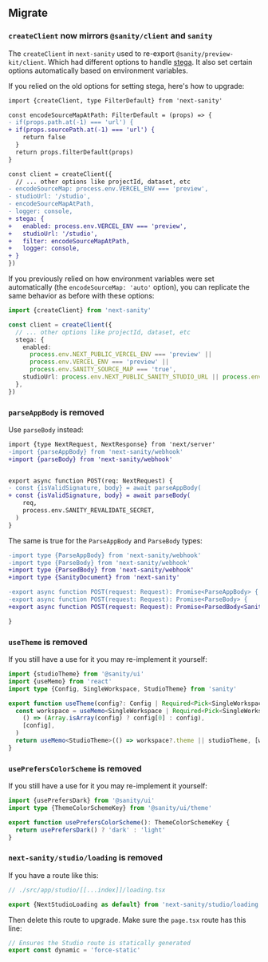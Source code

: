 ## Migrate

### `createClient` now mirrors `@sanity/client` and `sanity`

The `createClient` in `next-sanity` used to re-export `@sanity/preview-kit/client`. Which had different options to handle [stega](https://github.com/sanity-io/client#using-visual-editing-with-steganography).
It also set certain options automatically based on environment variables.

If you relied on the old options for setting stega, here's how to upgrade:

```diff
import {createClient, type FilterDefault} from 'next-sanity'

const encodeSourceMapAtPath: FilterDefault = (props) => {
- if(props.path.at(-1) === 'url') {
+ if(props.sourcePath.at(-1) === 'url') {
    return false
  }
  return props.filterDefault(props)
}

const client = createClient({
  // ... other options like projectId, dataset, etc
- encodeSourceMap: process.env.VERCEL_ENV === 'preview',
- studioUrl: '/studio',
- encodeSourceMapAtPath,
- logger: console,
+ stega: {
+   enabled: process.env.VERCEL_ENV === 'preview',
+   studioUrl: '/studio',
+   filter: encodeSourceMapAtPath,
+   logger: console,
+ }
})
```

If you previously relied on how environment variables were set automatically (the `encodeSourceMap: 'auto'` option), you can replicate the same behavior as before with these options:

```ts
import {createClient} from 'next-sanity'

const client = createClient({
  // ... other options like projectId, dataset, etc
  stega: {
    enabled:
      process.env.NEXT_PUBLIC_VERCEL_ENV === 'preview' ||
      process.env.VERCEL_ENV === 'preview' ||
      process.env.SANITY_SOURCE_MAP === 'true',
    studioUrl: process.env.NEXT_PUBLIC_SANITY_STUDIO_URL || process.env.SANITY_STUDIO_URL,
  },
})
```

### `parseAppBody` is removed

Use `parseBody` instead:

```diff
import {type NextRequest, NextResponse} from 'next/server'
-import {parseAppBody} from 'next-sanity/webhook'
+import {parseBody} from 'next-sanity/webhook'


export async function POST(req: NextRequest) {
- const {isValidSignature, body} = await parseAppBody(
+ const {isValidSignature, body} = await parseBody(
    req,
    process.env.SANITY_REVALIDATE_SECRET,
  )
}
```

The same is true for the `ParseAppBody` and `ParseBody` types:

```diff
-import type {ParseAppBody} from 'next-sanity/webhook'
-import type {ParseBody} from 'next-sanity/webhook'
+import type {ParsedBody} from 'next-sanity/webhook'
+import type {SanityDocument} from 'next-sanity'

-export async function POST(request: Request): Promise<ParseAppBody> {
-export async function POST(request: Request): Promise<ParseBody> {
+export async function POST(request: Request): Promise<ParsedBody<SanityDocument>> {

}
```

### `useTheme` is removed

If you still have a use for it you may re-implement it yourself:

```ts
import {studioTheme} from '@sanity/ui'
import {useMemo} from 'react'
import type {Config, SingleWorkspace, StudioTheme} from 'sanity'

export function useTheme(config?: Config | Required<Pick<SingleWorkspace, 'theme'>>): StudioTheme {
  const workspace = useMemo<SingleWorkspace | Required<Pick<SingleWorkspace, 'theme'>> | undefined>(
    () => (Array.isArray(config) ? config[0] : config),
    [config],
  )
  return useMemo<StudioTheme>(() => workspace?.theme || studioTheme, [workspace])
}
```

### `usePrefersColorScheme` is removed

If you still have a use for it you may re-implement it yourself:

```ts
import {usePrefersDark} from '@sanity/ui'
import type {ThemeColorSchemeKey} from '@sanity/ui/theme'

export function usePrefersColorScheme(): ThemeColorSchemeKey {
  return usePrefersDark() ? 'dark' : 'light'
}
```

### `next-sanity/studio/loading` is removed

If you have a route like this:

```ts
// ./src/app/studio/[[...index]]/loading.tsx

export {NextStudioLoading as default} from 'next-sanity/studio/loading'
```

Then delete this route to upgrade. Make sure the `page.tsx` route has this line:

```ts
// Ensures the Studio route is statically generated
export const dynamic = 'force-static'
```
